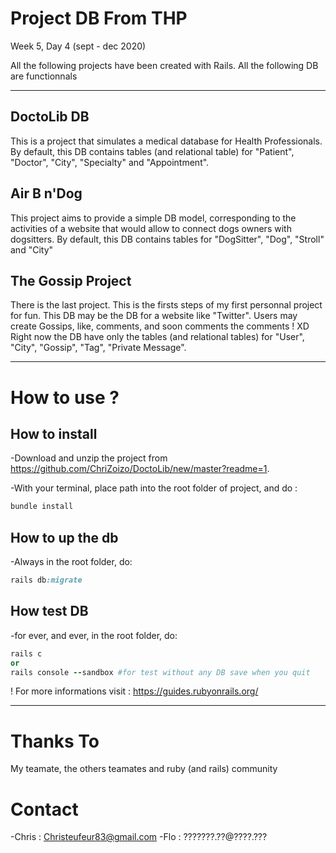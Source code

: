 # Project DB From THP
Week 5, Day 4 (sept - dec 2020)


All the following projects have been created with Rails.
All the following DB are functionnals

---


## DoctoLib DB

This is a project that simulates a medical database for Health Professionals.
By default, this DB contains tables (and relational table) for "Patient", "Doctor", "City", "Specialty" and "Appointment".


## Air B n'Dog

This project aims to provide a simple DB model, corresponding to the activities of a website that would allow to connect dogs owners with dogsitters.
By default, this DB contains tables for "DogSitter", "Dog", "Stroll" and "City"


## The Gossip Project 

There is the last project. This is the firsts steps of my first personnal project for fun. This DB may be the DB for a website like "Twitter".
Users may create Gossips, like, comments, and soon comments the comments ! XD
Right now the DB have only the tables (and relational tables) for "User", "City", "Gossip", "Tag", "Private Message".

---

# How to use ?

## How to install
-Download and unzip the project from https://github.com/ChriZoizo/DoctoLib/new/master?readme=1. 

-With your terminal, place path into the root folder of project, and do :
```ruby
bundle install
```

## How to up the db
-Always in the root folder, do:
```ruby
rails db:migrate
```

## How test DB 
-for ever, and ever, in the root folder, do:
```ruby
rails c
or
rails console --sandbox #for test without any DB save when you quit
```

! For more informations visit : https://guides.rubyonrails.org/


-------

# Thanks To

My teamate, the others teamates and ruby (and rails) community

# Contact
-Chris : Christeufeur83@gmail.com
-Flo : ???????.??@????.???

